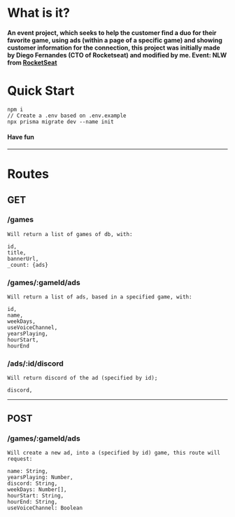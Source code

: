 <h1>What is it?</h1>
<h4>An event project, which seeks to help the customer find a duo for their favorite game, using ads (within a page of a specific game) and showing customer information for the connection, this project was initially made by Diego Fernandes (CTO of Rocketseat) and modified by me. Event: NLW from <a href="https://www.rocketseat.com.br/">RocketSeat</a></h4>


<h1>Quick Start</h1>

```
npm i
// Create a .env based on .env.example
npx prisma migrate dev --name init
```

<h4>Have fun</h4>

<hr>

<h1>Routes</h1>

<h2>GET</h2>
<h3>/games</h3>

```
Will return a list of games of db, with:

id,
title,
bannerUrl,
_count: {ads}
```

<h3>/games/:gameId/ads</h3>

```
Will return a list of ads, based in a specified game, with:

id,
name,
weekDays,
useVoiceChannel,
yearsPlaying,
hourStart,
hourEnd
```

<h3>/ads/:id/discord</h3>

```
Will return discord of the ad (specified by id);

discord,
```

<hr>

<h2>POST</h2>
<h3>/games/:gameId/ads</h3>

```
Will create a new ad, into a (specified by id) game, this route will request:

name: String,
yearsPlaying: Number,
discord: String,
weekDays: Number[],
hourStart: String,
hourEnd: String,
useVoiceChannel: Boolean
```
